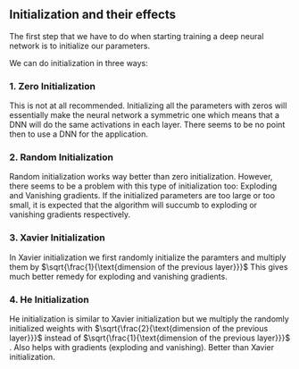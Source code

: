 ## Initialization and their effects

The first step that we have to do when starting training a deep neural network is to initialize our parameters.

We can do initialization in three ways:

### 1. Zero Initialization

This is not at all recommended. Initializing all the parameters with zeros will essentially make the neural network a symmetric
one which means that a DNN will do the same activations in each layer. There seems to be no point then to use a DNN for
the application.


### 2. Random Initialization

Random initialization works way better than zero initialization. However, there seems to be a problem with this type of
initialization too: Exploding and Vanishing gradients. If the initialized parameters are too large or too small, it is
expected that the algorithm will succumb to exploding or vanishing gradients respectively.


### 3. Xavier Initialization

In Xavier initialization we first randomly initialize the paramters and multiply them by $\sqrt{\frac{1}{\text{dimension of the previous layer}}}$ This gives much better remedy for exploding and vanishing gradients.


### 4. He Initialization

He initialization is similar to Xavier initialization but we multiply the randomly initialized weights with $\sqrt{\frac{2}{\text{dimension of the previous layer}}}$ instead of $\sqrt{\frac{1}{\text{dimension of the previous layer}}}$ . Also helps with gradients (exploding and vanishing). Better than Xavier initialization.